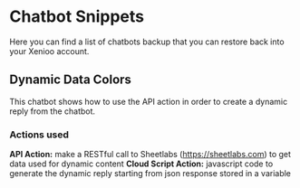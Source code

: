 # Chatbot Snippets

Here you can find a list of chatbots backup that you can restore back into your Xenioo account.

## Dynamic Data Colors

This chatbot shows how to use the API action in order to create a dynamic reply from the chatbot.

### Actions used
**API Action:** make a RESTful call to Sheetlabs (https://sheetlabs.com) to get data used for dynamic content
**Cloud Script Action:** javascript code to generate the dynamic reply starting from json response stored in a variable
